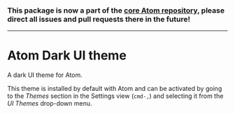 ### This package is now a part of the [core Atom repository](https://github.com/atom/atom/tree/master/packages/atom-dark-ui), please direct all issues and pull requests there in the future!

---

# Atom Dark UI theme

A dark UI theme for Atom.

This theme is installed by default with Atom and can be activated by going to
the _Themes_ section in the Settings view (`cmd-,`) and selecting it from the
_UI Themes_ drop-down menu.

<!-- ![](https://f.cloud.github.com/assets/671378/2265086/c6897dba-9e7b-11e3-945d-551cac610717.png)) -->
